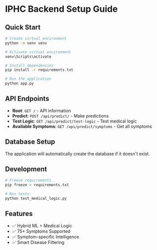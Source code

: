 # IPHC Backend Setup Guide

## Quick Start
```bash
# Create virtual environment
python -m venv venv

# Activate virtual environment
venv\Scripts\activate

# Install dependencies
pip install -r requirements.txt

# Run the application
python app.py
```

## API Endpoints
- **Root**: `GET /` - API information
- **Predict**: `POST /api/predict/` - Make predictions
- **Test Logic**: `GET /api/predict/test-logic` - Test medical logic
- **Available Symptoms**: `GET /api/predict/symptoms` - Get all symptoms

## Database Setup
The application will automatically create the database if it doesn't exist.

## Development
```bash
# Freeze requirements
pip freeze > requirements.txt

# Run tests
python test_medical_logic.py
```

## Features
- ✅ Hybrid ML + Medical Logic
- ✅ 75+ Symptoms Supported
- ✅ Symptom-specific Intelligence
- ✅ Smart Disease Filtering